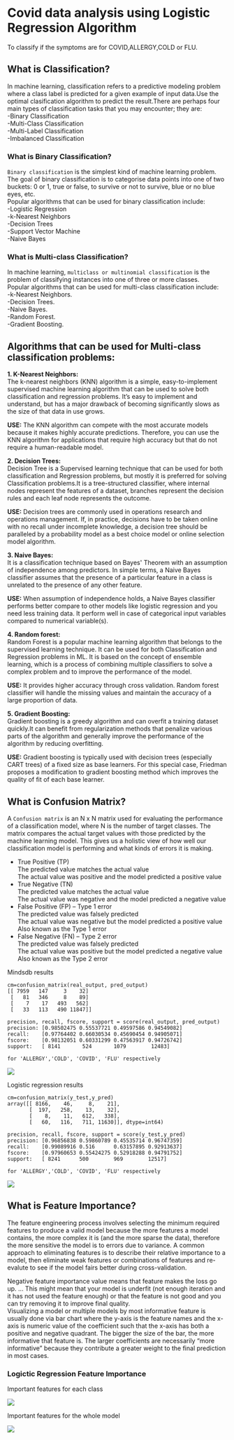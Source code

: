# Covid data analysis using Logistic Regression Algorithm
To classify if the symptoms are for COVID,ALLERGY,COLD or FLU.  

## What is Classification?  
In machine learning, classification refers to a predictive modeling problem where a class label is predicted for a given example of input data.Use the optimal clasification algorithm to predict the result.There are perhaps four main types of classification tasks that you may encounter; they are:  
-Binary Classification  
-Multi-Class Classification  
-Multi-Label Classification  
-Imbalanced Classification  

### What is Binary Classification?  
`Binary classification` is the simplest kind of machine learning problem. 
The goal of binary classification is to categorise data points into one of two buckets: 0 or 1, true or false, to survive or not to survive, blue or no blue eyes, etc.  
Popular algorithms that can be used for binary classification include:  
-Logistic Regression  
-k-Nearest Neighbors  
-Decision Trees  
-Support Vector Machine  
-Naive Bayes  
### What is Multi-class Classification?    
In machine learning, `multiclass or multinomial classification` is the problem of classifying instances into one of three or more classes.  
Popular algorithms that can be used for multi-class classification include:  
-k-Nearest Neighbors.  
-Decision Trees.  
-Naive Bayes.  
-Random Forest.  
-Gradient Boosting.  

## Algorithms that can be used for Multi-class classification problems:
**1. K-Nearest Neighbors:**    
The k-nearest neighbors (KNN) algorithm is a simple, easy-to-implement supervised machine learning algorithm that can be used to solve both classification and regression problems. 
It’s easy to implement and understand, but has a major drawback of becoming significantly slows as the size of that data in use grows. 

**USE:** The KNN algorithm can compete with the most accurate models because it makes highly accurate predictions.
Therefore, you can use the KNN algorithm for applications that require high accuracy but that do not require a human-readable model.

**2. Decision Trees:**  
Decision Tree is a Supervised learning technique that can be used for both classification and Regression problems, but mostly it is preferred for solving Classification problems.It is a tree-structured classifier, where internal nodes represent the features of a dataset, branches represent the decision rules and each leaf node represents the outcome.  

**USE:** Decision trees are commonly used in operations research and operations management. If, in practice, decisions have to be taken online with no recall under incomplete knowledge, a decision tree should be paralleled by a probability model as a best choice model or online selection model algorithm.

**3. Naive Bayes:**  
It is a classification technique based on Bayes' Theorem with an assumption of independence among predictors. 
In simple terms, a Naive Bayes classifier assumes that the presence of a particular feature in a class is unrelated to the presence of any other feature. 

**USE:** When assumption of independence holds, a Naive Bayes classifier performs better compare to other models like logistic regression and you need less training data.
It perform well in case of categorical input variables compared to numerical variable(s).

**4. Random forest:**  
Random Forest is a popular machine learning algorithm that belongs to the supervised learning technique. It can be used for both Classification and Regression problems in ML. 
It is based on the concept of ensemble learning, which is a process of combining multiple classifiers to solve a complex problem and to improve the performance of the model.  

**USE:** It provides higher accuracy through cross validation. Random forest classifier will handle the missing values and maintain the accuracy of a large proportion of data.

**5. Gradient Boosting:**  
Gradient boosting is a greedy algorithm and can overfit a training dataset quickly.It can benefit from regularization methods that penalize various parts of the algorithm and generally improve the performance of the algorithm by reducing overfitting.  

**USE:** Gradient boosting is typically used with decision trees (especially CART trees) of a fixed size as base learners. For this special case, Friedman proposes a modification to gradient boosting method which improves the quality of fit of each base learner.  


## What is Confusion Matrix?  
A `Confusion matrix` is an N x N matrix used for evaluating the performance of a classification model, where N is the number of target classes. The matrix compares the actual target values with those predicted by the machine learning model. This gives us a holistic view of how well our classification model is performing and what kinds of errors it is making.  
* True Positive (TP)  
The predicted value matches the actual value  
The actual value was positive and the model predicted a positive value  
* True Negative (TN)  
The predicted value matches the actual value  
The actual value was negative and the model predicted a negative value  
* False Positive (FP) – Type 1 error  
The predicted value was falsely predicted  
The actual value was negative but the model predicted a positive value  
Also known as the Type 1 error  
* False Negative (FN) – Type 2 error  
The predicted value was falsely predicted  
The actual value was positive but the model predicted a negative value  
Also known as the Type 2 error  

Mindsdb results
```
cm=confusion_matrix(real_output, pred_output)
[[ 7959   147     3    32]
 [   81   346     8    89]
 [    7    17   493   562]
 [   33   113   490 11847]]
 
precision, recall, fscore, support = score(real_output, pred_output)
precision: [0.98502475 0.55537721 0.49597586 0.94549082]
recall:    [0.97764402 0.66030534 0.45690454 0.94905071]
fscore:    [0.98132051 0.60331299 0.47563917 0.94726742]
support:   [ 8141       524       1079        12483]

for 'ALLERGY','COLD', 'COVID', 'FLU' respectively
```
<img src="mindsdbCM.png">


Logistic regression results
```
cm=confusion_matrix(y_test,y_pred)
array([[ 8166,    46,     8,    21],
       [  197,   258,    13,    32],
       [    8,    11,   612,   338],
       [   60,   116,   711, 11630]], dtype=int64)
 
precision, recall, fscore, support = score(y_test,y_pred)
precision: [0.96856838 0.59860789 0.45535714 0.96747359]
recall:    [0.99089916 0.516      0.63157895 0.92913637]
fscore:    [0.97960653 0.55424275 0.52918288 0.94791752]
support:   [ 8241      500        969        12517]

for 'ALLERGY','COLD', 'COVID', 'FLU' respectively
```
<img src="cm.png">

## What is Feature Importance?
The feature engineering process involves selecting the minimum required features to produce a valid model because the more features a model contains, the more complex it is (and the more sparse the data), therefore the more sensitive the model is to errors due to variance. A common approach to eliminating features is to describe their relative importance to a model, then eliminate weak features or combinations of features and re-evalute to see if the model fairs better during cross-validation.  

Negative feature importance value means that feature makes the loss go up. ... This might mean that your model is underfit (not enough iteration and it has not used the feature enough) or that the feature is not good and you can try removing it to improve final quality.  
Visualizing a model or multiple models by most informative feature is usually done via bar chart where the y-axis is the feature names and the x-axis is numeric value of the coefficient such that the x-axis has both a positive and negative quadrant. The bigger the size of the bar, the more informative that feature is.
The larger coefficients are necessarily “more informative” because they contribute a greater weight to the final prediction in most cases.  

### Logictic Regression Feature Importance

Important features for each class  

<img src="fiMC.png">

Important features for the whole model  

<img src="FIWC.png">
